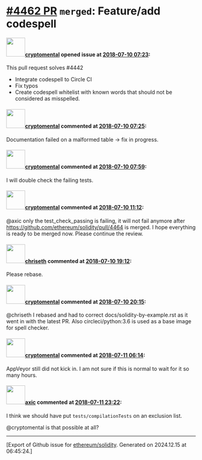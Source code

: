 # [\#4462 PR](https://github.com/ethereum/solidity/pull/4462) `merged`: Feature/add codespell

#### <img src="https://avatars.githubusercontent.com/u/20819151?u=689d7d2bb9cd36ee0f64fb503cd55b4a4f760c45&v=4" width="50">[cryptomental](https://github.com/cryptomental) opened issue at [2018-07-10 07:23](https://github.com/ethereum/solidity/pull/4462):

This pull request solves #4442 

* Integrate codespell to Circle CI
* Fix typos
* Create codespell whitelist with known words that should not be considered as misspelled.


#### <img src="https://avatars.githubusercontent.com/u/20819151?u=689d7d2bb9cd36ee0f64fb503cd55b4a4f760c45&v=4" width="50">[cryptomental](https://github.com/cryptomental) commented at [2018-07-10 07:25](https://github.com/ethereum/solidity/pull/4462#issuecomment-403727149):

Documentation failed on a malformed table -> fix in progress.

#### <img src="https://avatars.githubusercontent.com/u/20819151?u=689d7d2bb9cd36ee0f64fb503cd55b4a4f760c45&v=4" width="50">[cryptomental](https://github.com/cryptomental) commented at [2018-07-10 07:59](https://github.com/ethereum/solidity/pull/4462#issuecomment-403735287):

I will double check the failing tests.

#### <img src="https://avatars.githubusercontent.com/u/20819151?u=689d7d2bb9cd36ee0f64fb503cd55b4a4f760c45&v=4" width="50">[cryptomental](https://github.com/cryptomental) commented at [2018-07-10 11:12](https://github.com/ethereum/solidity/pull/4462#issuecomment-403786768):

@axic only the test_check_passing is failing, it will not fail anymore after https://github.com/ethereum/solidity/pull/4464 is merged. I hope everything is ready to be merged now. Please continue the review.

#### <img src="https://avatars.githubusercontent.com/u/9073706?v=4" width="50">[chriseth](https://github.com/chriseth) commented at [2018-07-10 19:12](https://github.com/ethereum/solidity/pull/4462#issuecomment-403934775):

Please rebase.

#### <img src="https://avatars.githubusercontent.com/u/20819151?u=689d7d2bb9cd36ee0f64fb503cd55b4a4f760c45&v=4" width="50">[cryptomental](https://github.com/cryptomental) commented at [2018-07-10 20:15](https://github.com/ethereum/solidity/pull/4462#issuecomment-403951574):

@chriseth I rebased and had to correct docs/solidity-by-example.rst as it went in with the latest PR.
Also circleci/python:3.6 is used as a base image for spell checker.

#### <img src="https://avatars.githubusercontent.com/u/20819151?u=689d7d2bb9cd36ee0f64fb503cd55b4a4f760c45&v=4" width="50">[cryptomental](https://github.com/cryptomental) commented at [2018-07-11 06:14](https://github.com/ethereum/solidity/pull/4462#issuecomment-404056763):

AppVeyor still did not kick in. I am not sure if this is normal to wait for it so many hours.

#### <img src="https://avatars.githubusercontent.com/u/20340?v=4" width="50">[axic](https://github.com/axic) commented at [2018-07-11 23:22](https://github.com/ethereum/solidity/pull/4462#issuecomment-404340656):

I think we should have put `tests/compilationTests` on an exclusion list.

@cryptomental is that possible at all?


-------------------------------------------------------------------------------



[Export of Github issue for [ethereum/solidity](https://github.com/ethereum/solidity). Generated on 2024.12.15 at 06:45:24.]

